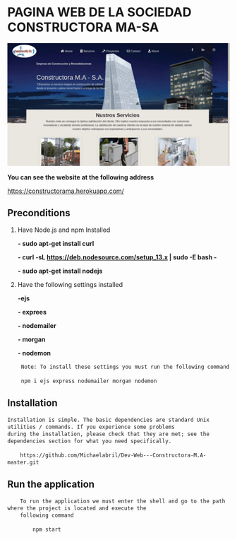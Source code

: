 # PAGINA WEB DE LA SOCIEDAD CONSTRUCTORA MA-SA
  
![Captura](/src/public/images/captureImage.png)

**You can see the website at the following address**

https://constructorama.herokuapp.com/
        
## Preconditions

1. Have Node.js and npm Installed
  
   **- sudo apt-get install curl**
   
   **- curl -sL https://deb.nodesource.com/setup_13.x | sudo -E bash -**
   
   **- sudo apt-get install nodejs**

2. Have the following settings installed
  
    **-ejs**
    
    **- exprees**
    
    **- nodemailer**
    
    **- morgan**
    
    **- nodemon**
    
        Note: To install these settings you must run the following command
    
        npm i ejs express nodemailer morgan nodemon

## Installation
    Installation is simple. The basic dependencies are standard Unix utilities / commands. If you experience some problems
    during the installation, please check that they are met; see the dependencies section for what you need specifically.
    
        https://github.com/Michaelabril/Dev-Web---Constructora-M.A-master.git


## Run the application
        To run the application we must enter the shell and go to the path where the project is located and execute the
        following command
        
            npm start
           
